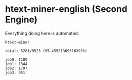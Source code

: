 # htext-miner-english (Second Engine)

Everything doing here is automated.

```
htext-miner

total: 5281/9523 (55.45521369316392%)

job0: 1189
job1: 1344
job2: 1797
job3: 951
```
